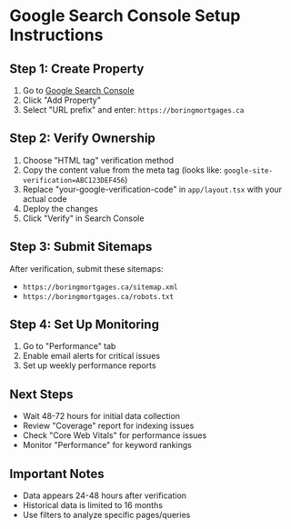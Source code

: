 # Google Search Console Setup Instructions

## Step 1: Create Property
1. Go to [Google Search Console](https://search.google.com/search-console)
2. Click "Add Property" 
3. Select "URL prefix" and enter: `https://boringmortgages.ca`

## Step 2: Verify Ownership
1. Choose "HTML tag" verification method
2. Copy the content value from the meta tag (looks like: `google-site-verification=ABC123DEF456`)
3. Replace "your-google-verification-code" in `app/layout.tsx` with your actual code
4. Deploy the changes
5. Click "Verify" in Search Console

## Step 3: Submit Sitemaps
After verification, submit these sitemaps:
- `https://boringmortgages.ca/sitemap.xml`
- `https://boringmortgages.ca/robots.txt`

## Step 4: Set Up Monitoring
1. Go to "Performance" tab
2. Enable email alerts for critical issues
3. Set up weekly performance reports

## Next Steps
- Wait 48-72 hours for initial data collection
- Review "Coverage" report for indexing issues
- Check "Core Web Vitals" for performance issues
- Monitor "Performance" for keyword rankings

## Important Notes
- Data appears 24-48 hours after verification
- Historical data is limited to 16 months
- Use filters to analyze specific pages/queries